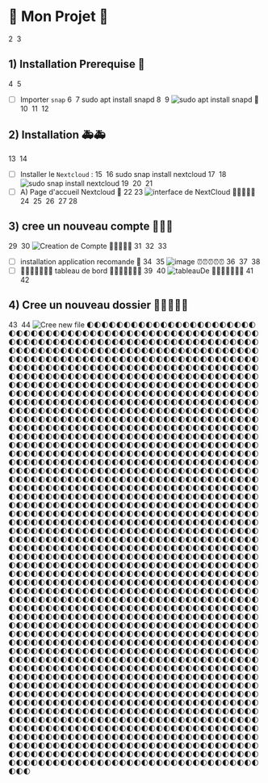 # 💢 Mon Projet 💢
2
​
3
## 1) Installation Prerequise 📘
4
​
5
- [ ] Importer `snap`
6
​
7
sudo apt install snapd
8
​
9
![sudo apt install snapd](https://user-images.githubusercontent.com/73952068/146124457-bc11fa17-34b7-44c4-9a50-965b0c203d71.png) 🧑
10
​
11
​
12
## 2) Installation 🚑🚑
13
​
14
- [ ] Installer le `Nextcloud` :
15
​
16
sudo snap install nextcloud
17
​
18
![sudo snap install nextcloud](https://user-images.githubusercontent.com/73952068/146124674-a5f19bbc-d271-4099-986c-1f6a08d02977.png)
19
​
20
​
21
- [ ] A) Page d'accueil Nextcloud 👙
22
​
23
![interface de NextCloud](https://user-images.githubusercontent.com/73952068/146124577-7941a830-c58f-4b27-98f3-15fbb54853ec.png) 🧷🧷🧷🧷🧷
24
​
25
​
26
​
27
​
28
## 3) cree un nouveau compte 🥊🥊🥊
29
​
30
![Creation de Compte](https://user-images.githubusercontent.com/73952068/146126517-b769f7fa-693d-45aa-8489-5d87da5631bb.png) 🏩🏩🏩🏩🏩 
31
​
32
​
33
- [ ] installation application recomande 🦬
34
​
35
![image](https://user-images.githubusercontent.com/73952068/146125878-1d1d1c50-049a-4045-8592-6a949ca05127.png) ⏰⏰⏰⏰⏰
36
​
37
​
38
- [ ] 🥓🥓🥓🥓🥓🥓🥓  tableau de bord 🥓🥓🥓🥓🥓🥓🥓
39
​
40
![tableauDe](https://user-images.githubusercontent.com/73952068/146126168-84c78d1b-518f-4ad2-82ed-ca7c143974c7.png) 🍪🍪🍪🍪🍪🍪🍪
41
​
42
## 4) Cree un nouveau dossier 🗼🗼🗼🗼🗼
43
​
44
![Cree new file](https://user-images.githubusercontent.com/73952068/146126704-2dfa3929-dadd-42de-92d3-f31a7df95482.png) 🌓🌓🌓🌓🌓🌓🌓🌓🌓🌓🌓🌓🌓🌓🌓🌓🌓🌓🌓🌓🌓🌓🌓🌓🌓🌓🌓🌓🌓🌓🌓🌓🌓🌓🌓🌓🌓🌓🌓🌓🌓🌓🌓🌓🌓🌓🌓🌓🌓🌓🌓🌓🌓🌓🌓🌓🌓🌓🌓🌓🌓🌓🌓🌓🌓🌓🌓🌓🌓🌓🌓🌓🌓🌓🌓🌓🌓🌓🌓🌓🌓🌓🌓🌓🌓🌓🌓🌓🌓🌓🌓🌓🌓🌓🌓🌓🌓🌓🌓🌓🌓🌓🌓🌓🌓🌓🌓🌓🌓🌓🌓🌓🌓🌓🌓🌓🌓🌓🌓🌓🌓🌓🌓🌓🌓🌓🌓🌓🌓🌓🌓🌓🌓🌓🌓🌓🌓🌓🌓🌓🌓🌓🌓🌓🌓🌓🌓🌓🌓🌓🌓🌓🌓🌓🌓🌓🌓🌓🌓🌓🌓🌓🌓🌓🌓🌓🌓🌓🌓🌓🌓🌓🌓🌓🌓🌓🌓🌓🌓🌓🌓🌓🌓🌓🌓🌓🌓🌓🌓🌓🌓🌓🌓🌓🌓🌓🌓🌓🌓🌓🌓🌓🌓🌓🌓🌓🌓🌓🌓🌓🌓🌓🌓🌓🌓🌓🌓🌓🌓🌓🌓🌓🌓🌓🌓🌓🌓🌓🌓🌓🌓🌓🌓🌓🌓🌓🌓🌓🌓🌓🌓🌓🌓🌓🌓🌓🌓🌓🌓🌓🌓🌓🌓🌓🌓🌓🌓🌓🌓🌓🌓🌓🌓🌓🌓🌓🌓🌓🌓🌓🌓🌓🌓🌓🌓🌓🌓🌓🌓🌓🌓🌓🌓🌓🌓🌓🌓🌓🌓🌓🌓🌓🌓🌓🌓🌓🌓🌓🌓🌓🌓🌓🌓🌓🌓🌓🌓🌓🌓🌓🌓🌓🌓🌓🌓🌓🌓🌓🌓🌓🌓🌓🌓🌓🌓🌓🌓🌓🌓🌓🌓🌓🌓🌓🌓🌓🌓🌓🌓🌓🌓🌓🌓🌓🌓🌓🌓🌓🌓🌓🌓🌓🌓🌓🌓🌓🌓🌓🌓🌓🌓🌓🌓🌓🌓🌓🌓🌓🌓🌓🌓🌓🌓🌓🌓🌓🌓🌓🌓🌓🌓🌓🌓🌓🌓🌓🌓🌓🌓🌓🌓🌓🌓🌓🌓🌓🌓🌓🌓🌓🌓🌓🌓🌓🌓🌓🌓🌓🌓🌓🌓🌓🌓🌓🌓🌓🌓🌓🌓🌓🌓🌓🌓🌓🌓🌓🌓🌓🌓🌓🌓🌓🌓🌓🌓🌓🌓🌓🌓🌓🌓🌓🌓🌓🌓🌓🌓🌓🌓🌓🌓🌓🌓🌓🌓🌓🌓🌓🌓🌓🌓🌓🌓🌓🌓🌓🌓🌓🌓🌓🌓🌓🌓🌓🌓🌓🌓🌓🌓🌓🌓🌓🌓🌓🌓🌓🌓🌓🌓🌓🌓🌓🌓🌓🌓🌓🌓🌓🌓🌓🌓🌓🌓🌓🌓🌓🌓🌓🌓🌓🌓🌓🌓🌓🌓🌓🌓🌓🌓🌓🌓🌓🌓🌓🌓🌓🌓🌓🌓🌓🌓🌓🌓🌓🌓🌓🌓🌓🌓🌓🌓🌓🌓🌓🌓🌓🌓🌓🌓🌓🌓🌓🌓🌓🌓🌓🌓🌓🌓🌓🌓🌓🌓🌓🌓🌓🌓🌓🌓🌓🌓🌓🌓🌓🌓🌓🌓🌓🌓🌓🌓🌓🌓🌓🌓🌓🌓🌓🌓🌓🌓🌓🌓🌓🌓🌓🌓🌓🌓🌓🌓🌓🌓🌓🌓🌓🌓🌓🌓🌓🌓🌓🌓🌓🌓🌓🌓🌓🌓🌓🌓🌓🌓🌓🌓🌓🌓🌓🌓🌓🌓🌓🌓🌓🌓🌓🌓🌓🌓🌓🌓🌓🌓🌓🌓🌓🌓🌓🌓🌓🌓🌓🌓🌓🌓🌓🌓🌓🌓🌓🌓🌓🌓🌓🌓🌓🌓🌓🌓🌓🌓🌓🌓🌓🌓🌓🌓🌓🌓🌓🌓🌓🌓🌓🌓🌓🌓🌓🌓🌓🌓🌓🌓🌓🌓🌓🌓🌓🌓🌓🌓🌓🌓🌓🌓🌓🌓🌓🌓🌓🌓🌓🌓🌓🌓🌓🌓🌓🌓🌓🌓🌓🌓🌓🌓🌓🌓🌓🌓🌓🌓🌓🌓🌓🌓🌓🌓🌓🌓🌓🌓🌓🌓🌓🌓🌓🌓🌓🌓🌓🌓🌓🌓🌓🌓🌓🌓🌓🌓🌓🌓🌓🌓🌓🌓🌓🌓🌓🌓🌓🌓🌓🌓🌓🌓🌓🌓🌓🌓🌓🌓🌓🌓🌓🌓🌓🌓🌓🌓🌓🌓🌓🌓🌓🌓🌓🌓🌓🌓🌓🌓🌓🌓🌓🌓🌓🌓🌓🌓🌓🌓🌓🌓🌓🌓🌓🌓🌓🌓🌓🌓🌓🌓🌓🌓🌓🌓🌓🌓🌓🌓🌓🌓🌓🌓🌓🌓🌓🌓🌓🌓🌓🌓🌓🌓🌓🌓🌓🌓🌓🌓🌓🌓🌓🌓🌓🌓🌓🌓🌓🌓🌓🌓🌓🌓🌓🌓🌓🌓🌓🌓🌓🌓🌓🌓🌓🌓🌓🌓🌓🌓🌓🌓🌓🌓🌓🌓🌓🌓🌓🌓🌓🌓🌓🌓🌓🌓🌓🌓🌓🌓🌓🌓🌓🌓🌓🌓🌓🌓🌓🌓🌓🌓🌓🌓🌓🌓🌓🌓🌓🌓🌓🌓🌓🌓🌓🌓🌓🌓🌓🌓🌓🌓🌓🌓🌓🌓🌓🌓🌓🌓🌓🌓🌓🌓🌓🌓🌓🌓🌓🌓🌓🌓🌓🌓🌓🌓🌓🌓🌓🌓🌓🌓🌓🌓🌓🌓🌓🌓🌓🌓🌓🌓🌓🌓🌓🌓🌓🌓🌓🌓🌓🌓🌓🌓🌓🌓🌓🌓🌓🌓🌓🌓🌓🌓🌓🌓🌓🌓🌓🌓🌓🌓🌓🌓🌓🌓🌓🌓🌓🌓🌓🌓🌓🌓🌓🌓🌓🌓🌓🌓🌓🌓🌓🌓🌓🌓🌓🌓🌓🌓🌓🌓🌓🌓🌓🌓🌓🌓🌓🌓🌓🌓🌓🌓🌓🌓🌓🌓🌓🌓🌓🌓🌓🌓🌓🌓🌓🌓🌓🌓🌓🌓🌓🌓🌓🌓🌓🌓🌓🌓🌓🌓🌓🌓🌓🌓🌓🌓🌓🌓🌓🌓🌓🌓🌓🌓🌓🌓🌓🌓🌓🌓🌓🌓🌓🌓🌓🌓🌓🌓🌓🌓🌓🌓🌓🌓🌓🌓🌓🌓🌓🌓🌓🌓🌓🌓🌓🌓🌓🌓🌓🌓🌓🌓🌓🌓🌓🌓🌓🌓🌓🌓🌓🌓🌓🌓🌓🌓🌓🌓🌓🌓🌓🌓🌓🌓🌓🌓🌓🌓🌓🌓🌓🌓🌓🌓🌓🌓🌓🌓🌓🌓🌓🌓🌓🌓🌓🌓🌓🌓🌓🌓🌓🌓🌓🌓🌓🌓🌓🌓🌓🌓🌓🌓🌓🌓🌓🌓🌓🌓🌓🌓🌓🌓🌓🌓🌓🌓🌓🌓🌓🌓🌓🌓🌓🌓🌓🌓🌓🌓🌓🌓🌓🌓🌓🌓🌓🌓🌓🌓🌓🌓🌓🌓🌓🌓🌓🌓🌓🌓🌓🌓🌓🌓🌓🌓🌓🌓🌓🌓🌓🌓🌓🌓🌓🌓🌓🌓🌓🌓🌓🌓🌓🌓🌓🌓🌓🌓🌓🌓🌓🌓🌓🌓🌓🌓🌓🌓🌓🌓🌓🌓🌓🌓🌓🌓🌓🌓🌓🌓🌓🌓🌓🌓🌓🌓🌓🌓🌓🌓🌓🌓🌓🌓🌓🌓🌓🌓🌓🌓🌓🌓🌓🌓🌓🌓🌓🌓🌓🌓🌓🌓🌓🌓🌓🌓🌓🌓🌓🌓🌓🌓🌓🌓🌓🌓🌓🌓🌓🌓🌓🌓🌓🌓🌓🌓🌓🌓🌓🌓🌓🌓🌓🌓🌓🌓🌓🌓🌓🌓🌓🌓🌓🌓🌓🌓🌓🌓🌓🌓🌓🌓🌓🌓🌓🌓🌓🌓🌓🌓🌓🌓🌓🌓🌓🌓🌓🌓🌓🌓🌓🌓🌓🌓🌓🌓🌓🌓🌓🌓🌓🌓🌓🌓🌓🌓🌓🌓🌓🌓🌓🌓🌓🌓🌓🌓🌓🌓🌓🌓🌓🌓🌓🌓🌓🌓🌓🌓🌓🌓🌓🌓🌓🌓🌓🌓🌓🌓🌓🌓🌓🌓🌓🌓🌓🌓🌓🌓🌓🌓🌓🌓🌓🌓🌓🌓🌓🌓🌓🌓🌓🌓🌓🌓🌓🌓🌓🌓🌓🌓🌓🌓🌓🌓🌓🌓🌓🌓🌓🌓🌓🌓🌓🌓🌓🌓🌓🌓🌓🌓🌓🌓🌓🌓🌓🌓🌓🌓🌓🌓🌓🌓🌓🌓🌓🌓🌓🌓🌓🌓🌓🌓🌓🌓🌓🌓🌓🌓🌓🌓🌓🌓🌓🌓🌓🌓🌓🌓🌓🌓🌓🌓🌓🌓🌓🌓🌓🌓🌓🌓🌓🌓🌓🌓🌓🌓🌓🌓🌓🌓🌓🌓🌓🌓🌓🌓🌓🌓🌓🌓🌓🌓🌓🌓🌓🌓🌓🌓🌓🌓🌓🌓🌓🌓🌓🌓🌓🌓🌓🌓🌓🌓🌓🌓🌓🌓🌓🌓🌓🌓🌓🌓🌓🌓🌓🌓🌓🌓🌓🌓🌓🌓🌓🌓🌓🌓🌓🌓🌓🌓🌓🌓🌓🌓🌓🌓🌓🌓🌓🌓🌓🌓🌓🌓🌓🌓🌓🌓🌓🌓🌓🌓🌓🌓🌓🌓🌓🌓🌓🌓🌓🌓🌓🌓🌓🌓🌓🌓🌓🌓🌓🌓🌓🌓🌓🌓🌓🌓🌓🌓🌓🌓🌓🌓🌓🌓🌓🌓🌓🌓🌓🌓🌓🌓🌓🌓🌓🌓🌓🌓🌓🌓🌓🌓🌓🌓🌓🌓🌓🌓🌓🌓🌓🌓🌓🌓🌓🌓🌓🌓🌓🌓🌓🌓🌓🌓🌓🌓🌓🌓🌓🌓🌓🌓🌓🌓🌓🌓🌓🌓🌓🌓🌓🌓🌓🌓🌓🌓🌓🌓🌓🌓🌓🌓🌓🌓🌓🌓🌓🌓🌓🌓🌓🌓🌓🌓🌓🌓🌓🌓🌓🌓🌓🌓🌓🌓🌓🌓🌓🌓🌓🌓🌓🌓🌓🌓🌓🌓🌓
